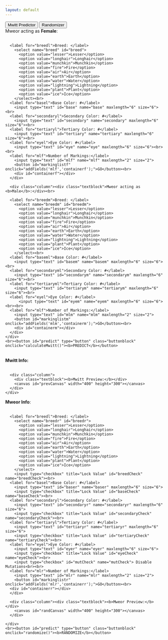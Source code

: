 ```yaml
---
layout: default
---
```


<div class="tab">
  <button class="tablinks" onclick="changeTab(event, 'Mwitt Predictor')" id="defaultOpen">Mwitt Predictor</button>
  <button class="tablinks" onclick="changeTab(event, 'Randomizer')">Randomizer</button>
</div>

<div id="Mwitt Predictor" class="tabcontent">
  <div class="box">
    <div class="row">
      <div class="column"><div class="textblock">Mweor acting as <b>Female</b>:</div><br>

      <label for="breedl">Breed: </label>
        <select name="breed" id="breed">
          <option value="lesser">Lesser</option>
          <option value="longhair">Longhair</option>
          <option value="munchkin">Munchkin</option>
          <option value="fire">Fire</option>
          <option value="air">Air</option>
          <option value="earth">Earth</option>
          <option value="water">Water</option>
          <option value="lightning">Lightning</option>
          <option value="plant">Plant</option>
          <option value="ice">Ice</option>
        </select><br>
      <label for="basel">Base Color: #</label>
        <input type="text" id="base" name="base" maxlength="6" size="6"><br>
      <label for="secondaryl">Secondary Color: #</label>
        <input type="text" id="secondary" name="secondary" maxlength="6" size="6"><br>
      <label for="tertiaryl">Tertiary Color: #</label>
        <input type="text" id="tertiary" name="tertiary" maxlength="6" size="6"><br>
      <label for="eyel">Eye Color: #</label>
        <input type="text" id="eye" name="eye" maxlength="6" size="6"><br><br>
      <label for="mlf">Number of Markings:</label>
        <input type="text" id="mlf" name="mlf" maxlength="2" size="2">
        <button id="markinglistf" onclick="addFields('mlf','containerf');">GO</button><br>
        <div id="containerf"></div>
      </div>

      <div class="column"><div class="textblock">Mweor acting as <b>Male</b>:</div><br>

      <label for="breedm">Breed: </label>
        <select name="breedm" id="breedm">
          <option value="lesser">Lesser</option>
          <option value="longhair">Longhair</option>
          <option value="munchkin">Munchkin</option>
          <option value="fire">Fire</option>
          <option value="air">Air</option>
          <option value="earth">Earth</option>
          <option value="water">Water</option>
          <option value="lightning">Lightning</option>
          <option value="plant">Plant</option>
          <option value="ice">Ice</option>
        </select><br>
      <label for="baseml">Base Color: #</label>
        <input type="text" id="basem" name="basem" maxlength="6" size="6"><br>
      <label for="secondaryml">Secondary Color: #</label>
        <input type="text" id="secondarym" name="secondarym" maxlength="6" size="6"><br>
      <label for="tertiaryml">Tertiary Color: #</label>
        <input type="text" id="tertiarym" name="tertiarym" maxlength="6" size="6"><br>
      <label for="eyel">Eye Color: #</label>
          <input type="text" id="eyem" name="eyem" maxlength="6" size="6"><br><br>
      <label for="mlf">Number of Markings:</label>
        <input type="text" id="mlm" name="mlm" maxlength="2" size="2">
        <button id="markinglistm" onclick="addFields('mlm','containerm');">GO</button><br>
        <div id="containerm"></div>
      </div>
    </div>
    <br><button id="predict" type="button" class="buttonblock" onclick="calculateMwitt()"><b>PREDICT</b></button>
  </div>
  <br>
  <div class="box">
    <div class="row">
      <div class="column">
        <div class="container">
          <div class="textblock"><b>Mwitt Info:</b></div><br>
          <div id="cMwittInfo"></div>
        </div>
      </div>

      <div class="column">
        <div class="textblock"><b>Mwitt Preview:</b></div>
        <canvas id="prevCanvas" width="400" height="300"></canvas>
      </div>
    </div>
  </div>
</div>

<div id="Randomizer" class="tabcontent">
  <div class="box">
    <div class="row">
      <div class="column"><div class="textblock"><b>Mweor Info</b>:</div><br>

      <label for="breedl">Breed: </label>
        <select name="breedr" id="breedr">
          <option value="lesser">Lesser</option>
          <option value="longhair">Longhair</option>
          <option value="munchkin">Munchkin</option>
          <option value="fire">Fire</option>
          <option value="air">Air</option>
          <option value="earth">Earth</option>
          <option value="water">Water</option>
          <option value="lightning">Lightning</option>
          <option value="plant">Plant</option>
          <option value="ice">Ice</option>
        </select>
        <input type="checkbox" title="Lock Value" id="breedCheck" name="breedCheck"><br>
      <label for="basel">Base Color: #</label>
        <input type="text" id="baser" name="baser" maxlength="6" size="6">
        <input type="checkbox" title="Lock Value" id="baseCheck" name="baseCheck"><br>
      <label for="secondaryl">Secondary Color: #</label>
        <input type="text" id="secondaryr" name="secondaryr" maxlength="6" size="6">
        <input type="checkbox" title="Lock Value" id="secondaryCheck" name="secondaryCheck"><br>
      <label for="tertiaryl">Tertiary Color: #</label>
        <input type="text" id="tertiaryr" name="tertiaryr" maxlength="6" size="6">
        <input type="checkbox" title="Lock Value" id="tertiaryCheck" name="tertiaryCheck"><br>
      <label for="eyel">Eye Color: #</label>
        <input type="text" id="eyer" name="eyer" maxlength="6" size="6">
        <input type="checkbox" title="Lock Value" id="eyeCheck" name="eyeCheck"><br>
        <input type="checkbox" id="mutCheck" name="mutCheck"> Disable Mutations<br><br>
      <label for="mlr">Number of Markings:</label>
        <input type="text" id="mlr" name="mlr" maxlength="2" size="2">
        <button id="markinglistr" onclick="addFields('mlr','containerr');">GO</button><br>
      <div id="containerr"></div>
      </div>  

      <div class="column"><div class="textblock"><b>Mweor Preview:</b></div>
        <canvas id="randCanvas" width="400" height="300"></canvas>
      </div>

    </div>
    <br><button id="predict" type="button" class="buttonblock" onclick="randomize()"><b>RANDOMIZE</b></button>
  </div>
</div>

<script>
  document.getElementById("defaultOpen").click();
</script>

